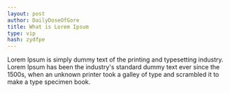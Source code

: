 ```yaml
---
layout: post
author: DailyDoseOfGore
title: What is Lorem Ipsum
type: vip
hash: zydfpe
---
```


Lorem Ipsum is simply dummy text of the printing and typesetting industry. Lorem Ipsum has been the industry's standard dummy text ever since the 1500s, when an unknown printer took a galley of type and scrambled it to make a type specimen book.